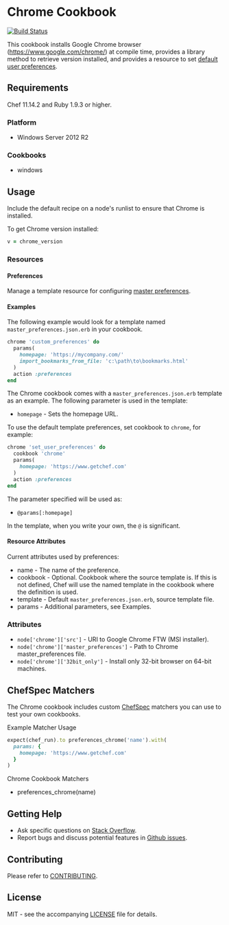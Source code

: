 # Chrome Cookbook

[![Build Status](https://travis-ci.org/dhoer/chef-chrome.svg)](https://travis-ci.org/dhoer/chef-chrome)

This cookbook installs Google Chrome browser (https://www.google.com/chrome/) at compile time, provides a library
method to retrieve version installed, and provides a resource to set 
[default user preferences](https://support.google.com/chrome/a/answer/187948?hl=en).

## Requirements

Chef 11.14.2 and Ruby 1.9.3 or higher.

### Platform

- Windows Server 2012 R2

### Cookbooks

- windows

## Usage

Include the default recipe on a node's runlist to ensure that Chrome is installed.

To get Chrome version installed:

```ruby
v = chrome_version
```

### Resources

#### Preferences

Manage a template resource for configuring 
[master preferences](http://www.chromium.org/administrators/configuring-other-preferences).

#### Examples
    
The following example would look for a template named `master_preferences.json.erb` in your cookbook.

```ruby
chrome 'custom_preferences' do
  params(
    homepage: 'https://mycompany.com/'
    import_bookmarks_from_file: 'c:\path\to\bookmarks.html'
  )
  action :preferences
end
```

The Chrome cookbook comes with a `master_preferences.json.erb` template as an example. The following parameter is used 
in the template:

- `homepage` - Sets the homepage URL.

To use the default template preferences, set cookbook to `chrome`, for example:

```ruby
chrome 'set_user_preferences' do
  cookbook 'chrome'
  params(
    homepage: 'https://www.getchef.com'
  )
  action :preferences
end
```
    
The parameter specified will be used as:

- `@params[:homepage]`

In the template, when you write your own, the `@` is significant.

#### Resource Attributes

Current attributes used by preferences:

- name - The name of the preference. 
- cookbook - Optional. Cookbook where the source template is. If this is not defined, Chef will use the named template 
in the cookbook where the definition is used.
- template - Default `master_preferences.json.erb`, source template file.
- params - Additional parameters, see Examples.

### Attributes

- `node['chrome']['src']` - URI to Google Chrome FTW (MSI installer).
- `node['chrome']['master_preferences']` - Path to Chrome master_preferences file.
- `node['chrome']['32bit_only']` - Install only 32-bit browser on 64-bit machines.

## ChefSpec Matchers

The Chrome cookbook includes custom [ChefSpec](https://github.com/sethvargo/chefspec) matchers you can use to test your 
own cookbooks.

Example Matcher Usage

```ruby
expect(chef_run).to preferences_chrome('name').with(
  params: {
    homepage: 'https://www.getchef.com'
  }
)
```
      
Chrome Cookbook Matchers

- preferences_chrome(name)

## Getting Help

- Ask specific questions on [Stack Overflow](http://stackoverflow.com/questions/tagged/chef-chrome).
- Report bugs and discuss potential features in [Github issues](https://github.com/dhoer/chef-chrome/issues).

## Contributing

Please refer to [CONTRIBUTING](https://github.com/dhoer/chef-chrome/blob/master/CONTRIBUTING.md).

## License

MIT - see the accompanying [LICENSE](https://github.com/dhoer/chef-chrome/blob/master/LICENSE.md) file for details.

